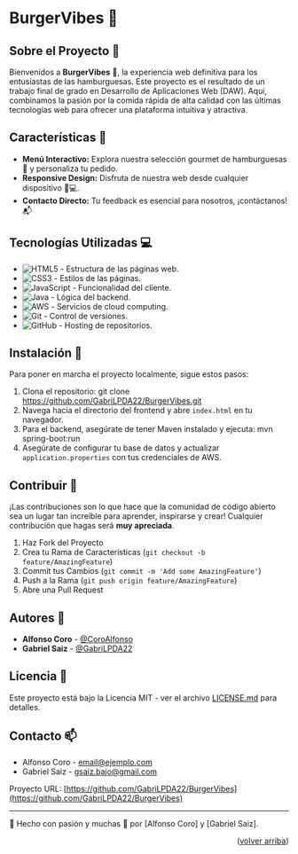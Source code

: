 <a name="top"></a>

# BurgerVibes 🍔

## Sobre el Proyecto 📖
Bienvenidos a **BurgerVibes** 🍔, la experiencia web definitiva para los entusiastas de las hamburguesas. Este proyecto es el resultado de un trabajo final de grado en Desarrollo de Aplicaciones Web (DAW). Aquí, combinamos la pasión por la comida rápida de alta calidad con las últimas tecnologías web para ofrecer una plataforma intuitiva y atractiva.

## Características 🌟
- **Menú Interactivo:** Explora nuestra selección gourmet de hamburguesas 🍔 y personaliza tu pedido.
- **Responsive Design:** Disfruta de nuestra web desde cualquier dispositivo 📱💻.
- **Contacto Directo:** Tu feedback es esencial para nosotros, ¡contáctanos! 📬

## Tecnologías Utilizadas 💻
- ![HTML5](https://img.shields.io/badge/html5-%23E34F26.svg?&style=for-the-badge&logo=html5&logoColor=white) - Estructura de las páginas web.
- ![CSS3](https://img.shields.io/badge/css3-%231572B6.svg?&style=for-the-badge&logo=css3&logoColor=white) - Estilos de las páginas.
- ![JavaScript](https://img.shields.io/badge/javascript-%23F7DF1E.svg?&style=for-the-badge&logo=javascript&logoColor=black) - Funcionalidad del cliente.
- ![Java](https://img.shields.io/badge/java-%23ED8B00.svg?&style=for-the-badge&logo=java&logoColor=white) - Lógica del backend.
- ![AWS](https://img.shields.io/badge/aws-%23FF9900.svg?&style=for-the-badge&logo=amazonaws&logoColor=white) - Servicios de cloud computing.
- ![Git](https://img.shields.io/badge/git-%23F05032.svg?&style=for-the-badge&logo=git&logoColor=white) - Control de versiones.
- ![GitHub](https://img.shields.io/badge/github-%23121011.svg?&style=for-the-badge&logo=github&logoColor=white) - Hosting de repositorios.


## Instalación 🔧
Para poner en marcha el proyecto localmente, sigue estos pasos:
1. Clona el repositorio: git clone https://github.com/GabriLPDA22/BurgerVibes.git
2. Navega hacia el directorio del frontend y abre `index.html` en tu navegador.
3. Para el backend, asegúrate de tener Maven instalado y ejecuta: mvn spring-boot:run
4. Asegúrate de configurar tu base de datos y actualizar `application.properties` con tus credenciales de AWS.

## Contribuir 🤝
¡Las contribuciones son lo que hace que la comunidad de código abierto sea un lugar tan increíble para aprender, inspirarse y crear! Cualquier contribución que hagas será **muy apreciada**.

1. Haz Fork del Proyecto
2. Crea tu Rama de Características (`git checkout -b feature/AmazingFeature`)
3. Commit tus Cambios (`git commit -m 'Add some AmazingFeature'`)
4. Push a la Rama (`git push origin feature/AmazingFeature`)
5. Abre una Pull Request

## Autores 👥
- **Alfonso Coro** - [@CoroAlfonso](https://github.com/CoroAlfonso)
- **Gabriel Saiz** - [@GabriLPDA22](https://github.com/GabriLPDA22)

## Licencia 📄
Este proyecto está bajo la Licencia MIT - ver el archivo [LICENSE.md](/License.md) para detalles.


## Contacto 📫
- Alfonso Coro - email@ejemplo.com
- Gabriel Saiz - gsaiz.bajo@gmail.com

Proyecto URL: [https://github.com/GabriLPDA22/BurgerVibes](https://github.com/GabriLPDA22/BurgerVibes)

---

💖 Hecho con pasión y muchas 🍔 por [Alfonso Coro] y [Gabriel Saiz].

<p align="right">(<a href="#top">volver arriba</a>)</p>
